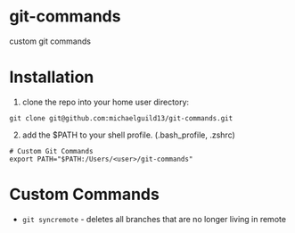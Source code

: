 # git-commands
custom git commands

# Installation
1. clone the repo into your home user directory:
```
git clone git@github.com:michaelguild13/git-commands.git
```
2. add the $PATH to your shell profile. (.bash_profile, .zshrc)
```
# Custom Git Commands
export PATH="$PATH:/Users/<user>/git-commands"
```

# Custom Commands
- `git syncremote` - deletes all branches that are no longer living in remote
